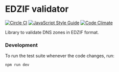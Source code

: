 EDZIF validator
===============

[![Circle CI](https://circleci.com/gh/mikl/edzif-validator.svg?style=svg)](https://circleci.com/gh/mikl/edzif-validator)
[![JavaScript Style Guide](https://img.shields.io/badge/code%20style-standard-brightgreen.svg)](http://standardjs.com/)
[![Code Climate](https://codeclimate.com/github/mikl/edzif-validator/badges/gpa.svg)](https://codeclimate.com/github/mikl/edzif-validator)

Library to validate DNS zones in EDZIF format.

### Development

To run the test suite whenever the code changes, run:

    npm run dev

